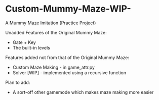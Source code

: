 # Custom-Mummy-Maze-WIP-
A Mummy Maze Imitation (Practice Project)

Unadded Features of the Original Mummy Maze:
- Gate + Key
- The built-in levels
  
Features added not from that of the Original Mummy Maze:
- Custom Maze Making - in game_attr.py
- Solver [WIP] - implemented using a recursive function
  
Plan to add:
- A sort-off other gamemode which makes maze making more easier
